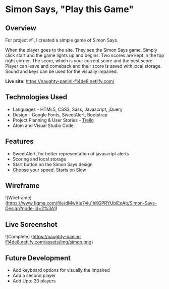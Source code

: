 # Simon Says, "Play this Game"
## Overview

For project #1, I created a simple game of Simon Says.

When the player goes to the site. They see the Simon Says game. Simply click start and the game lights up and begins. Two scores are kept in the top right corner. The score, which is your current score and the best score. Player can leave and comeback and their score is saved with local storage. Sound and keys can be used for the visually impaired.

**Live site:** <https://naughty-panini-f14de8.netlify.com/>

## Technologies Used

  * Languages - HTML5, CSS3, Sass, Javascript, jQuery
  * Design - Google Fonts, SweetAlert, Bootstrap
  * Project Planning & User Stories - [Trello](https://trello.com/b/zp6EZfnF/building-simon-says)
  * Atom and Visual Studio Code


## Features

  * SweetAlert, for better representation of javascript alerts
  * Scoring and local storage
  * Start button on the Simon Says design
  * Choose your speed. Starts on Slow


## Wireframe

![Wireframe]
(https://www.figma.com/file/dMwXie7vlu1hKGPRYUbIEoAb/Simon-Says-Design?node-id=2%3A1)

## Live Screenshot
![Complete] (https://naughty-panini-f14de8.netlify.com/assets/img/simon.png)

## Future Development

  * Add keyboard options for visually the impaired
  * Add a second player
  * Add Upto 20 players
  

